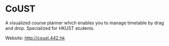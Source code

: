 CoUST
============

A visualized course planner which enables you to manage timetable by drag and drop. Specialized for HKUST students.

Website: http://coust.442.hk
